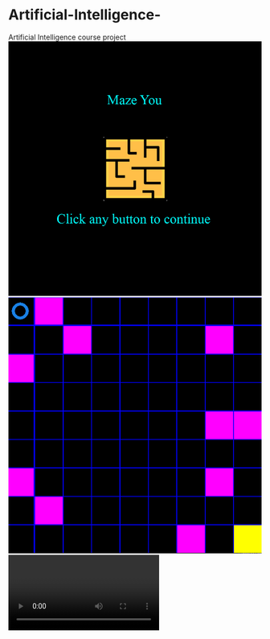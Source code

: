 # Artificial-Intelligence-
Artificial Intelligence course project
![](maze1.png)
![](maze2.png)
![](maze.mkv)
